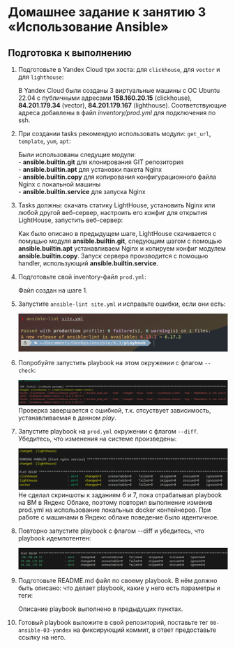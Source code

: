 # Домашнее задание к занятию 3 «Использование Ansible»

## Подготовка к выполнению
  
1. Подготовьте в Yandex Cloud три хоста: для `clickhouse`, для `vector` и для `lighthouse`:  
  
    В Yandex Cloud были созданы 3 виртуальные машины с ОС Ubuntu 22.04 с публичными адресами **158.160.20.15** (clickhouse), **84.201.179.34** (vector), **84.201.179.167** (lighthouse). Соответствующие адреса добавлены в файл *inventory/prod.yml* для подключения по ssh. 
  
2. При создании tasks рекомендую использовать модули: `get_url`, `template`, `yum`, `apt`: 
   
    Были использованы следущие модули:  
        - **ansible.builtin.git** для клонирования GIT репозитория  
        - **ansible.builtin.apt** для установки пакета Nginx  
        - **ansible.builtin.copy** для копирования конфигурационного файла Nginx с локальной машины  
        - **ansible.builtin.service** для запуска Nginx   
  
3. Tasks должны: скачать статику LightHouse, установить Nginx или любой другой веб-сервер, настроить его конфиг для открытия LightHouse, запустить веб-сервер: 
   
    Как было описано в предыдущем шаге, LightHouse скачивается с помущью модуля **ansible.builtin.git**, следующим шагом с помощью **ansible.builtin.apt** устанавливаем Nginx и копируем конфиг модулем **ansible.builtin.copy**. Запуск сервера производится с помощью handler, использующий **ansible.builtin.service**.
  
4. Подготовьте свой inventory-файл `prod.yml`: 
   
    Файл создан на шаге 1.

5. Запустите `ansible-lint site.yml` и исправьте ошибки, если они есть:  
  
    ![ansible-lint](images/hw-8.3-5.png)
  
6. Попробуйте запустить playbook на этом окружении с флагом `--check`:  
  
    ![check](images/hw-8.3-6.png)  
    Проверка завершается с ошибкой, т.к. отсуствует зависимость, устанавливаемая в данном *play*.  
  
7. Запустите playbook на `prod.yml` окружении с флагом `--diff`. Убедитесь, что изменения на системе произведены:  
  
    ![diff](images/hw-8.3-7.png)
    Не сделал скриншоты к заданиям 6 и 7, пока отрабатывал playbook на ВМ в Яндекс Облаке, поэтому повторил выполнение изменив prod.yml на использование локальных docker контейнеров. При работе с машинами в Яндекс облаке поведение было идентичное.
  
8. Повторно запустите playbook с флагом --diff и убедитесь, что playbook идемпотентен: 
   
    ![second run](images/hw-8.3-8.png)  
  
9. Подготовьте README.md файл по своему playbook. В нём должно быть описано: что делает playbook, какие у него есть параметры и теги:  
  
    Описание playbook выполнено в предыдущих пунктах.
  
10. Готовый playbook выложите в свой репозиторий, поставьте тег `08-ansible-03-yandex` на фиксирующий коммит, в ответ предоставьте ссылку на него.
